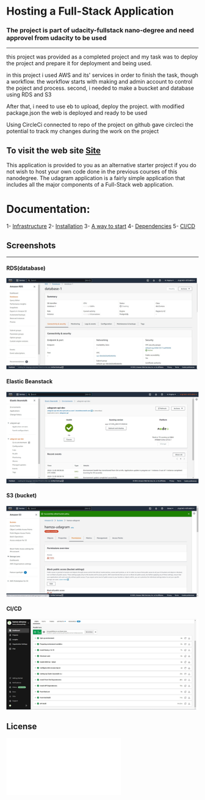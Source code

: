 # Hosting a Full-Stack Application

### **The project is part of udacity-fullstack nano-degree and need approvel from udacity to be used**

---

this project was provided as a completed project and my task was to deploy the project and prepare it for deployment and being used.

in this project i used AWS and its' services in order to finish the task, though a workflow. the workflow starts with making and admin account to control the poject and process. second, i needed to make a buscket and database using RDS and S3

After that, i need to use eb to upload, deploy the project. with modified package.json the web is deployed and ready to be used

Using CircleCi connected to repo of the project on github gave circleci the potential to track my changes during the work on the project

## To visit the web site [Site](http://hamza-udagram.s3-website-us-east-1.amazonaws.com) 


This application is provided to you as an alternative starter project if you do not wish to host your own code done in the previous courses of this nanodegree. The udagram application is a fairly simple application that includes all the major components of a Full-Stack web application.

# Documentation: 
1- [Infrastructure](./documentation/infrastructure.md)
2- [Installation](./documentation/installation.md)
3- [A way to start](./documentation/a-way-to-start.md)
4- [Dependencies](./documentation/dependencies.md)
5- [CI/CD](./documentation/cicd.md)

## Screenshots
---
#### RDS(database)
![RDS](./screenshots/RDS.jpg)

#### Elastic Beanstack
![EB](./screenshots/eb.jpg)

#### S3 (bucket)
![S3](./screenshots/s3.jpg)

#### CI/CD
![CI/CD](./screenshots/success-circleci.jpg)

## License

![License](LICENSE.txt)
